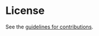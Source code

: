 # License

See the
[guidelines for contributions](https://github.com/afrind/draft-rush/blob/main/CONTRIBUTING.md).
